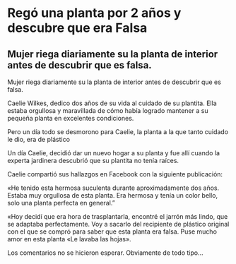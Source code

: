 # Regó una planta por 2 años y descubre que era Falsa

## Mujer riega diariamente su la planta de interior antes de descubrir que es falsa.

Mujer riega diariamente su la planta de interior antes de descubrir que es falsa.

Caelie Wilkes, dedico dos años de su vida al cuidado de su plantita. Ella estaba orgullosa y maravillada de cómo había logrado mantener a su pequeña planta en excelentes condiciones.

Pero un día todo se desmorono para Caelie, la planta a la que tanto cuidado le dio, era de plástico

Un día Caelie, decidió dar un nuevo hogar a su planta y fue allí cuando la experta jardinera descubrió que su plantita no tenía raíces.

Caelie compartió sus hallazgos en Facebook con la siguiente publicación:

«He tenido esta hermosa suculenta durante aproximadamente dos años. Estaba muy orgullosa de esta planta. Era hermosa y tenía un color bello, solo una planta perfecta en general.”

«Hoy decidí que era hora de trasplantarla, encontré el jarrón más lindo, que se adaptaba perfectamente. Voy a sacarlo del recipiente de plástico original con el que se compró para saber que esta planta era falsa. Puse mucho amor en esta planta «Le lavaba las hojas».

Los comentarios no se hicieron esperar. Obviamente de todo tipo…
